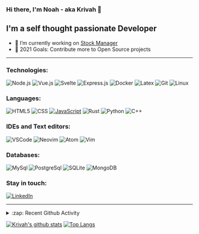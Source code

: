 ### Hi there, I'm Noah - aka Krivah 👋

## I'm a self thought passionate Developer

- 🌱 I’m currently working on [Stock Manager](https://github.com/krivahtoo/stockmanager)
- 🥅 2021 Goals: Contribute more to Open Source projects

---

### Technologies:

![Node.js](https://img.shields.io/badge/-Node-000?&logo=node.js)
![Vue.js](https://img.shields.io/badge/-Vue-000?&logo=vue.js)
![Svelte](https://img.shields.io/badge/-Svelte-000?&logo=svelte)
![Express.js](https://img.shields.io/badge/-Express-000?&logo=express)
![Docker](https://img.shields.io/badge/-Docker-000?&logo=Docker)
![Latex](https://img.shields.io/badge/-LaTeX-000?&logo=latex&logoColor=008080)
![Git](https://img.shields.io/badge/-Git-000?&logo=git&logoColor=F05032)
![Linux](https://img.shields.io/badge/-Linux-000?&logo=Linux&logoColor=FCC624)


### Languages:

![HTML5](https://img.shields.io/badge/-HTML5-000?&logo=html5&logoColor=E34F26)
![CSS](https://img.shields.io/badge/-CSS-000?&logo=css3&logoColor=1572B6)
[![JavaScript](https://img.shields.io/badge/-JavaScript-000?&logo=JavaScript&logoColor=ddc508)](https://github.com/krivahtoo?tab=repositories&q=&type=&language=javascript)
![Rust](https://img.shields.io/badge/-Rust-000?&logo=rust&logoColor=a72145)
![Python](https://img.shields.io/badge/-Python-000?&logo=python)
![C++](https://img.shields.io/badge/-C%2B%2B-000?&logo=c%2B%2B&logoColor=1572B6)

### IDEs and Text editors:

![VSCode](https://img.shields.io/badge/-VSCode-000?&logo=Visual%20Studio%20Code&logoColor=007ACC)
![Neovim](https://img.shields.io/badge/-Neovim-000?&logo=neovim)
![Atom](https://img.shields.io/badge/-Atom-000?&logo=atom)
![Vim](https://img.shields.io/badge/-Vim-000?&logo=vim&logoColor=47A248)

### Databases:

![MySql](https://img.shields.io/badge/-MySql-000?&logo=MySQL&logoColor=4479A1)
![PostgreSql](https://img.shields.io/badge/-PostgreSql-000?&logo=postgresql&logoColor=336791)
![SQLite](https://img.shields.io/badge/-SQLite-000?&logo=sqlite&logoColor=003B57)
![MongoDB](https://img.shields.io/badge/-MongoDB-000?&logo=mongodb&logoColor=47A248)

### Stay in touch:

[![LinkedIn](https://img.shields.io/badge/-LinkedIn-000?&logo=LinkedIn&logoColor=0077B5)](https://www.linkedin.com/in/krivahtoo)

---

<details>
  <summary>:zap: Recent Github Activity</summary>
  
<!--START_SECTION:activity-->
1. 🎉 Merged PR [#81](https://github.com/krivahtoo/telechat/pull/81) in [krivahtoo/telechat](https://github.com/krivahtoo/telechat)
2. 🎉 Merged PR [#1](https://github.com/krivahtoo/tauri-calc/pull/1) in [krivahtoo/tauri-calc](https://github.com/krivahtoo/tauri-calc)
3. 💪 Opened PR [#1](https://github.com/krivahtoo/tauri-calc/pull/1) in [krivahtoo/tauri-calc](https://github.com/krivahtoo/tauri-calc)
4. 🎉 Merged PR [#147](https://github.com/krivahtoo/telechat/pull/147) in [krivahtoo/telechat](https://github.com/krivahtoo/telechat)
5. 🎉 Merged PR [#110](https://github.com/krivahtoo/telechat/pull/110) in [krivahtoo/telechat](https://github.com/krivahtoo/telechat)
<!--END_SECTION:activity-->

</details>


  [![Krivah's github stats](https://github-readme-stats-ipdt5u6fg-krivahtoo.vercel.app/api?username=krivahtoo&count_private=true&theme=tokyonight&show_icons=1)](https://github.com/anuraghazra/github-readme-stats)
  [![Top Langs](https://github-readme-stats-ipdt5u6fg-krivahtoo.vercel.app/api/top-langs/?username=krivahtoo&layout=compact&langs_count=16&theme=tokyonight)](https://github.com/anuraghazra/github-readme-stats)


